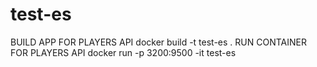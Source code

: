 # test-es
BUILD APP FOR PLAYERS API
docker build -t test-es .
RUN CONTAINER FOR PLAYERS API
docker run -p 3200:9500 -it test-es